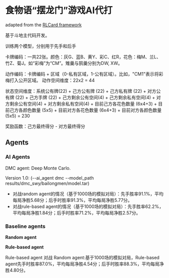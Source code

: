 # 食物语“摆龙门”游戏AI代打

adapted from the [RLCard framework](https://github.com/datamllab/rlcard)

基于斗地主代码开发。

训练两个模型，分别用于先手和后手

卡牌编码：一共22张。颜色：灰G、蓝B、黄Y、彩C、红R，花色：梅M、兰L、竹Z、菊J。如“彩梅”为“CM”。雉羹与鹄羹分别为DW, XW。

动作编码：卡牌编码 + 区域（0-私有区域，1-公有区域）。比如，"CM1"表示将彩梅打入公开区域。
动作空间维度：22x2 = 44

状态空间维度：系统公有牌(22) + 己方公有牌 (22) + 己方私有牌 (22) + 对方公有牌 (22) + 己方手牌 (22) + 己方剩余公有空间(4) + 己方剩余私有空间(4) + 对方剩余公有空间(4) + 对方剩余私有空间(4) + 目前己方各花色数量 (6x4+3) + 目前己方各颜色数量 (5x5) + 目前对方各花色数量 (6x4+3) + 目前对方各颜色数量 (5x5) = 230

奖励函数：己方最终得分 - 对方最终得分


## Agents

### AI Agents

DMC agent: Deep Monte Carlo. 

Version 1.0: (--ai_agent dmc --model_path results/dmc_swy/bailongmen/model.tar)
- 对战random agent的情况（基于1000场的模拟对局）：先手胜率91.1%，平均每局净胜5.68分；后手时胜率91.3%，平均每局净胜5.77分。
- 对战rule-based agent的情况（基于1000场的模拟对局）：先手胜率62.2%，平均每局净胜1.84分；后手时胜率71.2%，平均每局净胜2.57分。

### Baseline agents

**Random agent**


**Rule-based agent**

Rule-based agent 对战 Random agent:基于1000场的模拟对局，Rule-based agent先手时胜率87.0%，平均每局净胜4.54分；后手时胜率88.3%，平均每局净胜4.80分。

